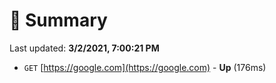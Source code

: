 # 📖 Summary
Last updated: **3/2/2021, 7:00:21 PM**

- `GET` [https://google.com](https://google.com) - **Up** (176ms)
